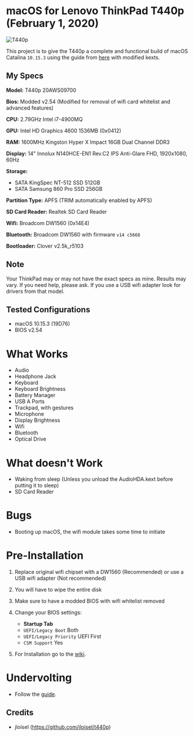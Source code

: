 # macOS for Lenovo ThinkPad T440p (February 1, 2020)
![T440p](https://www.pc-canada.com/dd2/img/item/A-1500x1500/548012.jpg)

This project is to give the T440p a complete and functional build of macOS Catalina `10.15.3` using the guide from [here](https://github.com/jloisel/t440p) with modified kexts.

## My Specs
**Model:** T440p 20AWS09700

**Bios:** Modded v2.54 (Modified for removal of wifi card whitelist and advanced features)

**CPU:** 2.79GHz Intel i7-4900MQ

**GPU:** Intel HD Graphics 4600 1536MB (0x0412)

**RAM:** 1600MHz Kingston Hyper X Impact 16GB Dual Channel DDR3

**Display:** 14" Innolux N140HCE-EN1 Rev.C2 IPS Anti-Glare FHD, 1920x1080, 60Hz

**Storage:** 
- SATA KingSpec NT-512 SSD 512GB
- SATA Samsung 860 Pro SSD 256GB

**Partition Type:** APFS (TRIM automatically enabled by APFS)

**SD Card Reader:** Realtek SD Card Reader

**Wifi:** Broadcom DW1560 (0x14E4)

**Bluetooth:** Broadcom DW1560 with firmware `v14 c5668`

**Bootloader:** Clover v2.5k_r5103

## Note
Your ThinkPad may or may not have the exact specs as mine. Results may vary. If you need help, please ask.
If you use a USB wifi adapter look for drivers from that model.

## Tested Configurations
- macOS 10.15.3 (19D76)
- BIOS v2.54

# What Works
- Audio
- Headphone Jack
- Keyboard
- Keyboard Brightness
- Battery Manager
- USB A Ports
- Trackpad, with gestures
- Microphone
- Display Brightness
- Wifi
- Bluetooth
- Optical Drive

# What doesn't Work
- Waking from sleep (Unless you unload the AudioHDA.kext before putting it to sleep)
- SD Card Reader

# Bugs
- Booting up macOS, the wifi module takes some time to initiate

# Pre-Installation
1. Replace original wifi chipset with a DW1560 (Recommended) or use a USB wifi adapter (Not recommended)
2. You will have to wipe the entire disk
3. Make sure to have a modded BIOS with wifi whitelist removed
4. Change your BIOS settings:
     - **Startup Tab**
      - `UEFI/Legacy Boot` Both
      - `UEFI/Legacy Priority` UEFI First
      - `CSM Support` Yes

5. For Installation go to the [wiki]().

# Undervolting
- Follow the [guide](https://www.insanelymac.com/forum/topic/331775-guide-how-to-undervolt-your-haswell-and-above-cpu/).

## Credits
- jloisel (https://github.com/jloisel/t440p)
